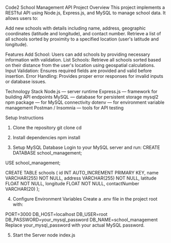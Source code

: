 Code2 School Management API Project Overview
This project implements a RESTful API using Node.js, Express.js, and MySQL to manage school data. It allows users to:

Add new schools with details including name, address, geographic coordinates (latitude and longitude), and contact number.
Retrieve a list of all schools sorted by proximity to a specified location (user's latitude and longitude).

Features
Add School:
Users can add schools by providing necessary information with validation.
List Schools:
Retrieve all schools sorted based on their distance from the user's location using geospatial calculations.
Input Validation:
Ensures required fields are provided and valid before insertion.
Error Handling:
Provides proper error responses for invalid inputs or database issues.

Technology Stack
Node.js — server runtime
Express.js — framework for building API endpoints
MySQL — database for persistent storage
mysql2 npm package — for MySQL connectivity
dotenv — for environment variable management
Postman / Insomnia — tools for API testing

Setup Instructions
1. Clone the repository
git clone 
cd 
2. Install dependencies
npm install

4. Setup MySQL Database
Login to your MySQL server and run:
CREATE DATABASE school_management;

USE school_management;

CREATE TABLE schools (
  id INT AUTO_INCREMENT PRIMARY KEY,
  name VARCHAR(255) NOT NULL,
  address VARCHAR(255) NOT NULL,
  latitude FLOAT NOT NULL,
  longitude FLOAT NOT NULL,
  contactNumber VARCHAR(20)
);

4. Configure Environment Variables
Create a .env file in the project root with:

PORT=3000
DB_HOST=localhost
DB_USER=root
DB_PASSWORD=your_mysql_password
DB_NAME=school_management
Replace your_mysql_password with your actual MySQL password.

5. Start the Server
node index.js

